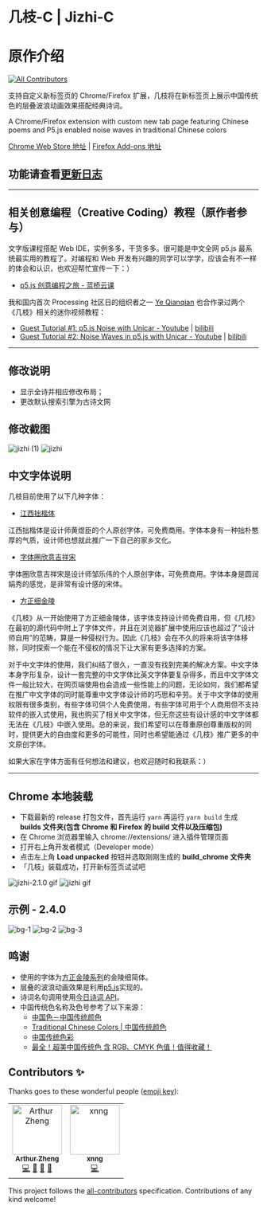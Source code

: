# 几枝-C | Jizhi-C
# 原作介绍

[![All Contributors](https://img.shields.io/badge/all_contributors-2-orange.svg?style=flat-square)](#contributors)

支持自定义新标签页的 Chrome/Firefox 扩展，几枝将在新标签页上展示中国传统色的层叠波浪动画效果搭配经典诗词。

A Chrome/Firefox extension with custom new tab page featuring Chinese poems and P5.js enabled noise waves in traditional Chinese colors

[Chrome Web Store 地址](https://chrome.google.com/webstore/detail/%E5%87%A0%E6%9E%9D/hfohpokminpknagcgncibpacohagppjn) | [Firefox Add-ons 地址](https://addons.mozilla.org/en-US/firefox/addon/jizhi/)

## 功能请查看[更新日志](./CHANGELOG.md)

---

## 相关创意编程（Creative Coding）教程（原作者参与）

文字版课程搭配 Web IDE，实例多多，干货多多。很可能是中文全网 p5.js 最系统最实用的教程了。对编程和 Web 开发有兴趣的同学可以学学，应该会有不一样的体会和认识，也欢迎帮忙宣传一下：）

- [p5.js 创意编程之旅 - 蓝桥云课](https://www.lanqiao.cn/courses/3117)

我和国内首次 Processing 社区日的组织者之一 [Ye Qianqian](https://www.qianqian-ye.com/about.html) 也合作录过两个《几枝》相关的迷你视频教程：

- [Guest Tutorial #1: p5.js Noise with Unicar - Youtube](https://www.youtube.com/watch?v=QxsFY2GOhNU&t=3s) | [bilibili](https://www.bilibili.com/video/BV1WJ411K7E4?from=search&seid=11104983032650609196)
- [Guest Tutorial #2: Noise Waves in p5.js with Unicar - Youtube](https://www.youtube.com/watch?v=3E8Kt8Sx_x4&t=11s) | [bilibili](https://www.bilibili.com/video/BV1qJ411w7nJ?from=search&seid=11104983032650609196)

---
## 修改说明
- 显示全诗并相应修改布局；
- 更改默认搜索引擎为古诗文网

## 修改截图
![jizhi (1)](https://user-images.githubusercontent.com/61415309/114045388-90772b00-98ba-11eb-9b9b-9bcedb9e8022.png)
![jizhi](https://user-images.githubusercontent.com/61415309/114045410-940ab200-98ba-11eb-9278-39307eaae4e6.png)


## 中文字体说明

几枝目前使用了以下几种字体：

- [江西拙楷体](https://mp.weixin.qq.com/s/H_jrZJIHwNCSyUncVpyXUQ)

江西拙楷体是设计师黄煜臣的个人原创字体，可免费商用。字体本身有一种拙朴憨厚的气质，设计师也想就此推广一下自己的家乡文化。

- [字体圈欣意吉祥宋](https://mp.weixin.qq.com/s/WCwaKtfAiPD8uwSBGU4dNg)

字体圈欣意吉祥宋是设计师邹乐伟的个人原创字体，可免费商用。字体本身是圆润娟秀的感觉，是非常有设计感的宋体。

- [方正细金陵](http://www.foundertype.com/index.php/FontInfo/index/id/202#)

《几枝》从一开始使用了方正细金陵体，该字体支持设计师免费自用，但《几枝》在最初的源代码中附上了字体文件，并且在浏览器扩展中使用应该也超过了“设计师自用”的范畴，算是一种侵权行为。因此《几枝》会在不久的将来将该字体移除，同时探索一个能在不侵权的情况下让大家有更多选择的方案。

对于中文字体的使用，我们纠结了很久，一直没有找到完美的解决方案。中文字体本身字形复杂，设计一套完整的中文字体比英文字体要复杂得多，而且中文字体文件一般比较大，在网页端使用也会造成一些性能上的问题，无论如何，我们都希望在推广中文字体的同时能尊重中文字体设计师的巧思和辛劳。关于中文字体的使用权限有很多类别，有些字体可供个人免费使用，有些字体可用于个人商用但不支持软件的嵌入式使用，我也购买了相关中文字体，但无奈这些有设计感的中文字体都无法在《几枝》中嵌入使用。总的来说，我们希望可以在尊重原创尊重版权的同时，提供更大的自由度和更多的可能性，同时也希望能通过《几枝》推广更多的中文原创字体。

如果大家在字体方面有任何想法和建议，也欢迎随时和我联系：）

---

## Chrome 本地装载

- 下载最新的 release 打包文件，首先运行 `yarn` 再运行 `yarn build` 生成 **builds 文件夹(包含 Chrome 和 Firefox 的 build 文件以及压缩包)**
- 在 Chrome 浏览器里输入 chrome://extensions/ 进入插件管理页面
- 打开右上角开发者模式（Developer mode）
- 点击左上角 **Load unpacked** 按钮并选取刚刚生成的 **build_chrome 文件夹**
- 「几枝」装载成功，打开新标签页试试吧

![jizhi-2.1.0 gif](https://github.com/unicar9/jizhi/blob/master/examples/jizhi-2.1.0.gif)
![jizhi gif](https://github.com/unicar9/jizhi/blob/master/examples/jizhi.gif)

## 示例 -  2.4.0

![bg-1](https://github.com/unicar9/jizhi/blob/master/examples/jizhi-2.4.0-1.jpeg)
![bg-2](https://github.com/unicar9/jizhi/blob/master/examples/jizhi-2.4.0-2.jpeg)
![bg-3](https://github.com/unicar9/jizhi/blob/master/examples/jizhi-2.4.0-3.jpeg)

## 鸣谢

- 使用的字体为[方正金陵系列](http://www.foundertype.com/index.php/FontInfo/index/id/202#)的金陵细简体。
- 层叠的波浪动画效果是利用[p5.js](http://p5js.org/)实现的。
- 诗词名句调用使用[今日诗词 API](https://www.jinrishici.com/)。
- 中国传统色名称及色号参考了以下来源：
  - [中国色－中国传统颜色](http://zhongguose.com/)
  - [Traditional Chinese Colors | 中国传统颜色](http://boxingp.github.io/traditional-chinese-colors/)
  - [中国传统色彩](https://color.uisdc.com/)
  - [最全！超美中国传统色 含 RGB、CMYK 色值！值得收藏！](https://www.weibo.com/ttarticle/p/show?id=2309404248238352952773)

## Contributors ✨

Thanks goes to these wonderful people ([emoji key](https://allcontributors.org/docs/en/emoji-key)):

<!-- ALL-CONTRIBUTORS-LIST:START - Do not remove or modify this section -->
<!-- prettier-ignore -->
<table>
  <tr>
    <td align="center"><a href="https://github.com/arthur-zheng"><img src="https://avatars1.githubusercontent.com/u/4089684?v=4" width="100px;" alt="Arthur Zheng"/><br /><sub><b>Arthur Zheng</b></sub></a><br /><a href="https://github.com/unicar9/jizhi/commits?author=arthur-zheng" title="Code">💻</a> <a href="#ideas-arthur-zheng" title="Ideas, Planning, & Feedback">🤔</a> <a href="https://github.com/unicar9/jizhi/issues?q=author%3Aarthur-zheng" title="Bug reports">🐛</a> <a href="#design-arthur-zheng" title="Design">🎨</a></td>
    <td align="center"><a href="https://xnngs.cn"><img src="https://avatars3.githubusercontent.com/u/38936252?v=4" width="100px;" alt="xnng"/><br /><sub><b>xnng</b></sub></a><br /><a href="https://github.com/unicar9/jizhi/commits?author=xnng" title="Code">💻</a></td>
  </tr>
</table>

<!-- ALL-CONTRIBUTORS-LIST:END -->

This project follows the [all-contributors](https://github.com/all-contributors/all-contributors) specification. Contributions of any kind welcome!
